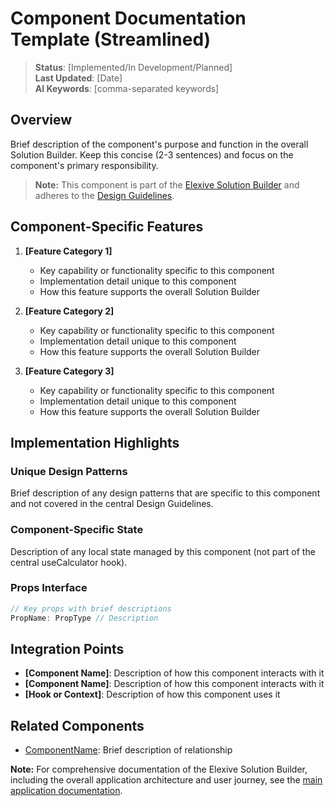 # Component Documentation Template (Streamlined)

> **Status**: [Implemented/In Development/Planned]  
> **Last Updated**: [Date]  
> **AI Keywords**: [comma-separated keywords]

## Overview

Brief description of the component's purpose and function in the overall Solution Builder. Keep this concise (2-3 sentences) and focus on the component's primary responsibility.

> **Note:** This component is part of the [Elexive Solution Builder](./CalculatorApp.md) and adheres to the [Design Guidelines](./DesignGuidelines.md).

## Component-Specific Features

1. **[Feature Category 1]**
   - Key capability or functionality specific to this component
   - Implementation detail unique to this component
   - How this feature supports the overall Solution Builder

2. **[Feature Category 2]**
   - Key capability or functionality specific to this component
   - Implementation detail unique to this component
   - How this feature supports the overall Solution Builder

3. **[Feature Category 3]**
   - Key capability or functionality specific to this component
   - Implementation detail unique to this component
   - How this feature supports the overall Solution Builder

## Implementation Highlights

### Unique Design Patterns

Brief description of any design patterns that are specific to this component and not covered in the central Design Guidelines.

### Component-Specific State

Description of any local state managed by this component (not part of the central useCalculator hook).

### Props Interface

```jsx
// Key props with brief descriptions
PropName: PropType // Description
```

## Integration Points

- **[Component Name]**: Description of how this component interacts with it
- **[Component Name]**: Description of how this component interacts with it
- **[Hook or Context]**: Description of how this component uses it

## Related Components

- [ComponentName](./ComponentName.md): Brief description of relationship

**Note:** For comprehensive documentation of the Elexive Solution Builder, including the overall application architecture and user journey, see the [main application documentation](./CalculatorApp.md).
